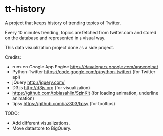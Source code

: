 tt-history
==========

A project that keeps history of trending topics of Twitter.


Every 10 minutes trending, topics are fetched from twitter.com and stored on the database and represented in a visual way.


This data visualization project done as a side project.

 
Credits:
- runs on Google App Engine <https://developers.google.com/appengine/>
- Python-Twitter <https://code.google.com/p/python-twitter/> (for Twitter api)
- jQuery <http://jquery.com/>
- D3.js <http://d3js.org> (for visualization)
- <https://github.com/tobiasahlin/SpinKit> (for loading animation, underline animation)
- tipsy <https://github.com/jaz303/tipsy> (for tooltips)


TODO:
- Add different visualizations.
- Move datastore to BigQuery.
